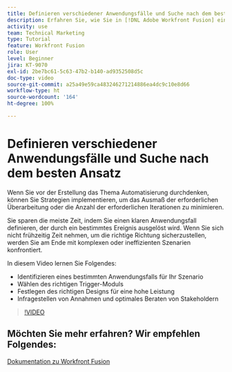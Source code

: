 ```yaml
---
title: Definieren verschiedener Anwendungsfälle und Suche nach dem besten Ansatz
description: Erfahren Sie, wie Sie in [!DNL Adobe Workfront Fusion] einen bestimmten Anwendungsfall für Ihr Szenario ermitteln, das richtige Design bestimmen und Stakeholdern die beste Beratung bieten.
activity: use
team: Technical Marketing
type: Tutorial
feature: Workfront Fusion
role: User
level: Beginner
jira: KT-9070
exl-id: 2be7bc61-5c63-47b2-b140-ad9352508d5c
doc-type: video
source-git-commit: a25a49e59ca483246271214886ea4dc9c10e8d66
workflow-type: ht
source-wordcount: '164'
ht-degree: 100%

---
```


# Definieren verschiedener Anwendungsfälle und Suche nach dem besten Ansatz

Wenn Sie vor der Erstellung das Thema Automatisierung durchdenken, können Sie Strategien implementieren, um das Ausmaß der erforderlichen Überarbeitung oder die Anzahl der erforderlichen Iterationen zu minimieren.

Sie sparen die meiste Zeit, indem Sie einen klaren Anwendungsfall definieren, der durch ein bestimmtes Ereignis ausgelöst wird. Wenn Sie sich nicht frühzeitig Zeit nehmen, um die richtige Richtung sicherzustellen, werden Sie am Ende mit komplexen oder ineffizienten Szenarien konfrontiert.

In diesem Video lernen Sie Folgendes:

* Identifizieren eines bestimmten Anwendungsfalls für Ihr Szenario
* Wählen des richtigen Trigger-Moduls
* Festlegen des richtigen Designs für eine hohe Leistung
* Infragestellen von Annahmen und optimales Beraten von Stakeholdern

>[!VIDEO](https://video.tv.adobe.com/v/335311/?quality=12&learn=on)

## Möchten Sie mehr erfahren? Wir empfehlen Folgendes:

[Dokumentation zu Workfront Fusion](https://experienceleague.adobe.com/docs/workfront/using/adobe-workfront-fusion/workfront-fusion-2.html?lang=de)
